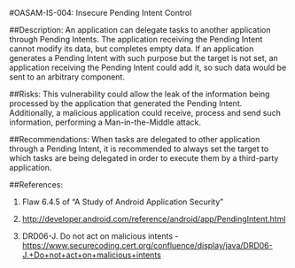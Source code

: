 
#OASAM-IS-004: Insecure Pending Intent Control

##Description:
An application can delegate tasks to another application through Pending Intents. The application receiving the Pending Intent cannot modify its data, but completes empty data. If an application generates a Pending Intent with such purpose but the target is not set, an application receiving the Pending Intent could add it, so such data would be sent to an arbitrary component.

##Risks:
This vulnerability could allow the leak of the information being processed by the application that generated the Pending Intent. Additionally, a malicious application could receive, process and send such information, performing a Man-in-the-Middle attack.

##Recommendations:
When tasks are delegated to other application through a Pending Intent, it is recommended to always set the target to which tasks are being delegated in order to execute them by a third-party application.

##References:
1. Flaw 6.4.5 of “A Study of Android Application Security”

2. http://developer.android.com/reference/android/app/PendingIntent.html

3. DRD06-J. Do not act on malicious intents - https://www.securecoding.cert.org/confluence/display/java/DRD06-J.+Do+not+act+on+malicious+intents
